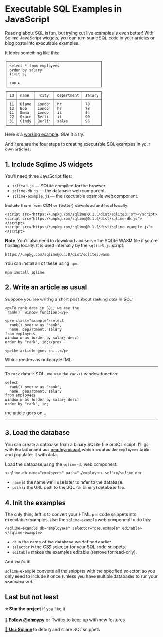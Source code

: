 # Executable SQL Examples in JavaScript

Reading about SQL is fun, but trying out live examples is even better! With Sqlime JavaScript widgets, you can turn static SQL code in your articles or blog posts into executable examples.

It looks something like this:

```
┌───────────────────────────────────────────┐
│ select * from employees                   │
│ order by salary                           │
│ limit 5;                                  │
│                                           │
│ run ►                                     │
└───────────────────────────────────────────┘
┌────┬───────┬────────┬────────────┬────────┐
│ id │ name  │  city  │ department │ salary │
├────┼───────┼────────┼────────────┼────────┤
│ 11 │ Diane │ London │ hr         │ 70     │
│ 12 │ Bob   │ London │ hr         │ 78     │
│ 21 │ Emma  │ London │ it         │ 84     │
│ 22 │ Grace │ Berlin │ it         │ 90     │
│ 31 │ Cindy │ Berlin │ sales      │ 96     │
└────┴───────┴────────┴────────────┴────────┘
```

Here is a [working example](https://sqlime.org/employees.html). Give it a try.

And here are the four steps to creating executable SQL examples in your own articles:

## 1. Include Sqlime JS widgets

You'll need three JavaScript files:

-   `sqlite3.js` — SQLite compiled for the browser.
-   `sqlime-db.js` — the database web component.
-   `sqlime-example.js` — the executable example web component.

Include them from CDN or (better) download and host locally:

```
<script src="https://unpkg.com/sqlime@0.1.0/dist/sqlite3.js"></script>
<script src="https://unpkg.com/sqlime@0.1.0/dist/sqlime-db.js"></script>
<script src="https://unpkg.com/sqlime@0.1.0/dist/sqlime-example.js"></script>
```

**Note**. You'll also need to download and serve the SQLite WASM file if you're hosting locally. It is used internally by the `sqlite3.js`
script:

```
https://unpkg.com/sqlime@0.1.0/dist/sqlite3.wasm
```

You can install all of these using `npm`:

```
npm install sqlime
```

## 2. Write an article as usual

Suppose you are writing a short post about ranking data in SQL:

```
<p>To rank data in SQL, we use the
`rank()` window function:</p>

<pre class="example">select
  rank() over w as "rank",
  name, department, salary
from employees
window w as (order by salary desc)
order by "rank", id;</pre>

<p>the article goes on...</p>
```

Which renders as ordinary HTML:

---

To rank data in SQL, we use the `rank()` window function:

```
select
  rank() over w as "rank",
  name, department, salary
from employees
window w as (order by salary desc)
order by "rank", id;
```

the article goes on...

---

## 3. Load the database

You can create a database from a binary SQLite file or SQL script. I'll go with the latter and use [employees.sql](./employees.sql), which creates the `employees` table and populates it with data.

Load the database using the `sqlime-db` web component:

```
<sqlime-db name="employees" path="./employees.sql"></sqlime-db>
```

-   `name` is the name we'll use later to refer to the database.
-   `path` is the URL path to the SQL (or binary) database file.

## 4. Init the examples

The only thing left is to convert your HTML `pre` code snippets into executable examples. Use the `sqlime-example` web component to do this:

```
<sqlime-example db="employees" selector="pre.example" editable></sqlime-example>
```

-   `db` is the name of the database we defined earlier.
-   `selector` is the CSS selector for your SQL code snippets.
-   `editable` makes the examples editable (remove for read-only).

And that's it!

`sqlime-example` converts all the snippets with the specified selector,
so you only need to include it once (unless you have multiple databases
to run your examples on).

## Last but not least

**⭐️ Star the project** if you like it

[**🚀 Follow @ohmypy**](https://twitter.com/ohmypy) on Twitter to keep up with new features

[**🍋 Use Sqlime**](https://sqlime.org/) to debug and share SQL snippets
